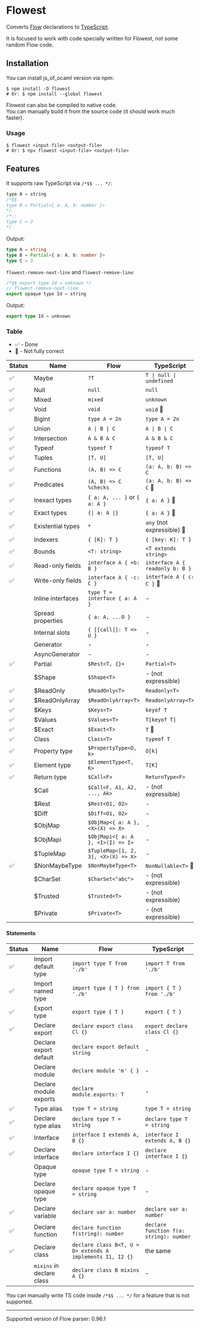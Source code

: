 # Flowest

Converts [Flow][] declarations to [TypeScript][].

It is focused to work with code specially written for Flowest, not some random Flow code.

[Flow]: https://flow.org/
[TypeScript]: https://www.typescriptlang.org/

## Installation

You can install js_of_ocaml version via npm:

```console
$ npm install -D flowest
# Or: $ npm install --global flowest
```

Flowest can also be compiled to native code.\
You can manually build it from the source code (it should work much faster).

### Usage

```console
$ flowest <input-file> <output-file>
# Or: $ npx flowest <input-file> <output-file>
```

## Features

It supports raw TypeScript via `/*$$ ... */`:

```javascript
type A = string
/*$$
type B = Partial<{ a: A, b: number }>
*/
/*::
type C = 3
*/
```

Output:

```typescript
type A = string
type B = Partial<{ a: A, b: number }>
type C = 3
```

`flowest-remove-next-line` and `flowest-remove-line`:

```javascript
/*$$ export type Id = unknown */
// flowest-remove-next-line
export opaque type Id = string
```

Output:

```typescript
export type Id = unknown
```

### Table

- ✅ - Done
- 🚩 - Not fully correct

| Status | Name       | Flow                                    | TypeScript |
|-------|-------------|-----------------------------------------|------------|
|   ✅  | Maybe       | `?T`                                    | `T \| null \| undefined` |
|   ✅  | Null        | `null`                                  | `null` |
|   ✅  | Mixed       | `mixed`                                 | `unknown` |
|   ✅  | Void        | `void`                                  | `void` 🚩 |
|       | BigInt      | `type A = 2n`                           | `type A = 2n` |
|   ✅  | Union       | `A \| B \| C`                           | `A \| B \| C` |
|   ✅  | Intersection | `A & B & C`                            | `A & B & C` |
|   ✅  | Typeof      | `typeof T`                              | `typeof T` |
|   ✅  | Tuples      | `[T, U]`                                | `[T, U]` |
|   ✅  | Functions   | `(A, B) => C`                           | `(a: A, b: B) => C` |
|   ✅  | Predicates  | `(A, B) => C %checks`                   | `(a: A, b: B) => C` 🚩 |
|   ✅  | Inexact types | `{ a: A, ... }` or `{ a: A }`         | `{ a: A }` 🚩 |
|   ✅  | Exact types | `{\| a: A \|}`                          | `{ a: A }` 🚩 |
|   ✅  | Existential types | `*`                               | `any` (not expressible) 🚩 |
|   ✅  | Indexers    | `{ [K]: T }`                            | `{ [key: K]: T }` |
|   ✅  | Bounds      | `<T: string>`                           | `<T extends string>` |
|   ✅  | Read-only fields | `interface A { +b: B }`            | `interface A { readonly b: B }` |
|   ✅  | Write-only fields | `interface A { -c: C }`           | `interface A { c: C }` 🚩 |
|       | Inline interfaces | `type T = interface { a: A }`     | - |
|       | Spread properties | `{ a: A, ...O }`                  | - |
|       | Internal slots | `{ [[call]]: T => U }`               | - |
|       | Generator   | -                                       | - |
|       | AsyncGenerator | -                                    | - |
|   ✅  | Partial     | `$Rest<T, {}>`                          | `Partial<T>` |
|       | $Shape      | `$Shape<T>`                             | - (not expressible) |
|   ✅  | $ReadOnly   | `$ReadOnly<T>`                          | `Readonly<T>` |
|   ✅  | $ReadOnlyArray | `$ReadOnlyArray<T>`                  | `ReadonlyArray<T>` |
|   ✅  | $Keys       | `$Keys<T>`                              | `keyof T` |
|   ✅  | $Values     | `$Values<T>`                            | `T[keyof T]` |
|   ✅  | $Exact      | `$Exact<T>`                             | `T` 🚩 |
|   ✅  | Class       | `Class<T>`                              | `typeof T` |
|   ✅  | Property type | `$PropertyType<O, k>`                 | `O[k]` |
|   ✅  | Element type | `$ElementType<T, K>`                   | `T[K]` |
|   ✅  | Return type | `$Call<F>`                              | `ReturnType<F>` |
|       | $Call       | `$Call<F, A1, A2, ..., Ak>`             | - (not expressible) |
|       | $Rest       | `$Rest<O1, O2>`                         | - |
|       | $Diff       | `$Diff<O1, O2>`                         | - |
|       | $ObjMap     | `$ObjMap<{ a: A }, <X>(X) => X>`        | - |
|       | $ObjMapi    | `$ObjMapi<{ a: A }, <I>(I) => I>`       | - |
|       | $TupleMap   | `$TupleMap<[1, 2, 3], <X>(X) => X>`     | - |
|   ✅  | $NonMaybeType | `$NonMaybeType<T>`                    | `NonNullable<T>` 🚩 |
|       | $CharSet    | `$CharSet<"abc">`                       | - (not expressible) |
|       | $Trusted    | `$Trusted<T>`                           | - (not expressible) |
|       | $Private    | `$Private<T>`                           | - (not expressible) |

#### Statements

| Status | Name       | Flow                                    | TypeScript |
|-------|-------------|-----------------------------------------|------------|
|   ✅  | Import default type | `import type T from './b'`      | `import T from './b'` |
|   ✅  | Import named type | `import type { T } from './b'`    | `import { T } from './b'` |
|   ✅  | Export type | `export type { T }`                     | `export { T }` |
|   ✅  | Declare export | `declare export class Cl {}`         | `export declare class Cl {}` |
|       | Declare export default | `declare export default string` | - |
|       | Declare module | `declare module 'm' { }`             | - |
|       | Declare module exports | `declare module.exports: T`  | - |
|   ✅  | Type alias  | `type T = string`                       | `type T = string` |
|   ✅  | Declare type alias  | `declare type T = string`       | `declare type T = string` |
|   ✅  | Interface   | `interface I extends A, B {}`           | `interface I extends A, B {}` |
|   ✅  | Declare interface | `declare interface I {}`          | `declare interface I {}` |
|       | Opaque type | `opaque type T = string`                | - |
|       | Declare opaque type | `declare opaque type T = string` | - |
|   ✅  | Declare variable | `declare var a: number`            | `declare var a: number` |
|   ✅  | Declare function | `declare function f(string): number` | `declare function f(a: string): number` |
|   ✅  | Declare class | `declare class B<T, U = D> extends A implements I1, I2 {}` | the same |
|       | `mixins` in declare class | `declare class B mixins A {}` | -

You can manually write TS code inside `/*$$ ... */` for a feature that is not supported.

---

Supported version of Flow parser: 0.96.1

